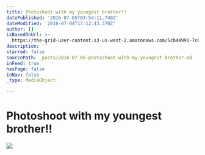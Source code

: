 ```yaml
---
title: Photoshoot with my youngest brother!!
datePublished: '2016-07-05T03:54:11.740Z'
dateModified: '2016-07-04T17:12:43.370Z'
author: []
isBasedOnUrl: >-
  https://the-grid-user-content.s3-us-west-2.amazonaws.com/5cb44991-7c6a-4707-b16b-42c35bfec797.jpg
description: ''
starred: false
sourcePath: _posts/2016-07-05-photoshoot-with-my-youngest-brother.md
inFeed: true
hasPage: false
inNav: false
_type: MediaObject

---
```

# Photoshoot with my youngest brother!!
![](https://the-grid-user-content.s3-us-west-2.amazonaws.com/5cb44991-7c6a-4707-b16b-42c35bfec797.jpg)